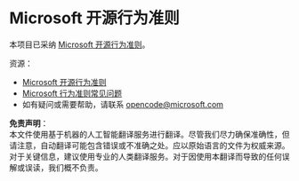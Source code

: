 # Microsoft 开源行为准则

本项目已采纳 [Microsoft 开源行为准则](https://opensource.microsoft.com/codeofconduct/)。

资源：

- [Microsoft 开源行为准则](https://opensource.microsoft.com/codeofconduct/)
- [Microsoft 行为准则常见问题](https://opensource.microsoft.com/codeofconduct/faq/)
- 如有疑问或需要帮助，请联系 [opencode@microsoft.com](mailto:opencode@microsoft.com)

**免责声明**：  
本文件使用基于机器的人工智能翻译服务进行翻译。尽管我们尽力确保准确性，但请注意，自动翻译可能包含错误或不准确之处。应以原始语言的文件为权威来源。对于关键信息，建议使用专业的人类翻译服务。对于因使用本翻译而导致的任何误解或误读，我们概不负责。